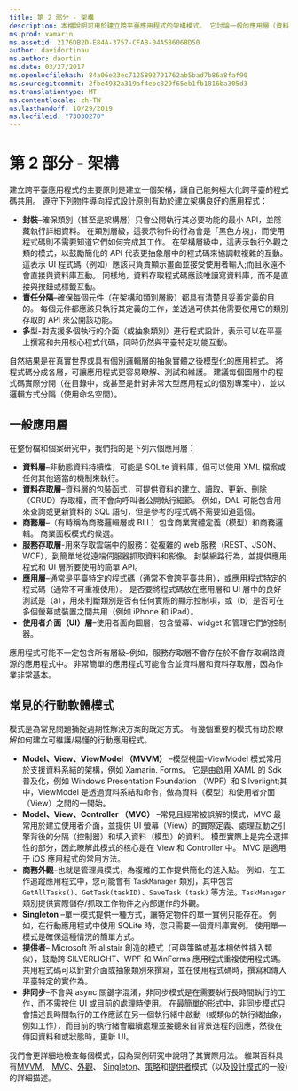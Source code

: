 ```yaml
---
title: 第 2 部分 - 架構
description: 本檔說明可用於建立跨平臺應用程式的架構模式。 它討論一般的應用層（資料層、資料存取層等）和常見的行動軟體模式（MVVM、MVC 等等）
ms.prod: xamarin
ms.assetid: 2176DB2D-E84A-3757-CFAB-04A586068D50
author: davidortinau
ms.author: daortin
ms.date: 03/27/2017
ms.openlocfilehash: 84a06e23ec7125892701762ab5bad7b86a8faf90
ms.sourcegitcommit: 2fbe4932a319af4ebc829f65eb1fb1816ba305d3
ms.translationtype: MT
ms.contentlocale: zh-TW
ms.lasthandoff: 10/29/2019
ms.locfileid: "73030270"
---
```

# <a name="part-2---architecture"></a>第 2 部分 - 架構

建立跨平臺應用程式的主要原則是建立一個架構，讓自己能夠極大化跨平臺的程式碼共用。 遵守下列物件導向程式設計原則有助於建立架構良好的應用程式：

- **封裝**–確保類別（甚至是架構層）只會公開執行其必要功能的最小 API，並隱藏執行詳細資料。 在類別層級，這表示物件的行為會是「黑色方塊」，而使用程式碼則不需要知道它們如何完成其工作。 在架構層級中，這表示執行外觀之類的模式，以鼓勵簡化的 API 代表更抽象層中的程式碼來協調較複雜的互動。 這表示 UI 程式碼（例如）應該只負責顯示畫面並接受使用者輸入;而且永遠不會直接與資料庫互動。 同樣地，資料存取程式碼應該唯讀寫資料庫，而不是直接與按鈕或標籤互動。
- **責任分隔**–確保每個元件（在架構和類別層級）都具有清楚且妥善定義的目的。 每個元件都應該只執行其定義的工作，並透過可供其他需要使用它的類別存取的 API 來公開該功能。
- **多**型-對支援多個執行的介面（或抽象類別）進行程式設計，表示可以在平臺上撰寫和共用核心程式代碼，同時仍然與平臺特定功能互動。

自然結果是在真實世界或具有個別邏輯層的抽象實體之後模型化的應用程式。 將程式碼分成各層，可讓應用程式更容易瞭解、測試和維護。 建議每個圖層中的程式碼實際分開（在目錄中，或甚至是針對非常大型應用程式的個別專案中），並以邏輯方式分隔（使用命名空間）。

 <a name="Typical_Application_Layers" />

## <a name="typical-application-layers"></a>一般應用層

在整份檔和個案研究中，我們指的是下列六個應用層：

- **資料層**–非動態資料持續性，可能是 SQLite 資料庫，但可以使用 XML 檔案或任何其他適當的機制來執行。
- **資料存取層**–資料層的包裝函式，可提供資料的建立、讀取、更新、刪除（CRUD）存取權，而不會向呼叫者公開執行細節。 例如，DAL 可能包含用來查詢或更新資料的 SQL 語句，但是參考的程式碼不需要知道這個。
- **商務層**–（有時稱為商務邏輯層或 BLL）包含商業實體定義（模型）和商務邏輯。 商業面板模式的候選。
- **服務存取層**-用來存取雲端中的服務：從複雜的 web 服務（REST、JSON、WCF），到簡單地從遠端伺服器抓取資料和影像。 封裝網路行為，並提供應用程式和 UI 層所要使用的簡單 API。
- **應用層**–通常是平臺特定的程式碼（通常不會跨平臺共用），或應用程式特定的程式碼（通常不可重複使用）。 是否要將程式碼放在應用層和 UI 層中的良好測試是（a），用來判斷類別是否有任何實際的顯示控制項，或（b）是否可在多個螢幕或裝置之間共用（例如 iPhone 和 iPad）。
- **使用者介面（UI）層**–使用者面向圖層，包含螢幕、widget 和管理它們的控制器。

應用程式可能不一定包含所有層級–例如，服務存取層不會存在於不會存取網路資源的應用程式中。 非常簡單的應用程式可能會合並資料層和資料存取層，因為作業非常基本。

 <a name="Common_Mobile_Software_Patterns" />

## <a name="common-mobile-software-patterns"></a>常見的行動軟體模式

模式是為常見問題捕捉週期性解決方案的既定方式。 有幾個重要的模式有助於瞭解如何建立可維護/易懂的行動應用程式。

- **Model、View、ViewModel （MVVM）** –模型視圖-ViewModel 模式常用於支援資料系結的架構，例如 Xamarin. Forms。 它是由啟用 XAML 的 Sdk 普及化，例如 Windows Presentation Foundation （WPF）和 Silverlight;其中，ViewModel 是透過資料系結和命令，做為資料（模型）和使用者介面（View）之間的一開始。
- **Model、View、Controller （MVC）** –常見且經常被誤解的模式，MVC 最常用於建立使用者介面，並提供 UI 螢幕（View）的實際定義、處理互動之引擎背後的分隔（控制器）和填入資料（模型）的資料。 模型實際上是完全選擇性的部分，因此瞭解此模式的核心是在 View 和 Controller 中。 MVC 是適用于 iOS 應用程式的常用方法。
- **商務外觀**–也就是管理員模式，為複雜的工作提供簡化的進入點。 例如，在工作追蹤應用程式中，您可能會有 `TaskManager` 類別，其中包含 `GetAllTasks()`、`GetTask(taskID)`、`SaveTask (task)` 等方法。`TaskManager` 類別提供實際儲存/抓取工作物件之內部運作的外觀。
- **Singleton** –單一模式提供一種方式，讓特定物件的單一實例只能存在。 例如，在行動應用程式中使用 SQLite 時，您只需要一個資料庫實例。 使用單一模式是確保這種情況的簡單方式。
- **提供者**– Microsoft 所 alistair 創造的模式（可與策略或基本相依性插入類似），鼓勵跨 SILVERLIGHT、WPF 和 WinForms 應用程式重複使用程式碼。 共用程式碼可以針對介面或抽象類別來撰寫，並在使用程式碼時，撰寫和傳入平臺特定的實作為。
- **非同步**–不會與 async 關鍵字混淆，非同步模式是在需要執行長時間執行的工作，而不需按住 UI 或目前的處理時使用。 在最簡單的形式中，非同步模式只會描述長時間執行的工作應該在另一個執行緒中啟動（或類似的執行緒抽象，例如工作），而目前的執行緒會繼續處理並接聽來自背景進程的回應，然後在傳回資料和或狀態時，更新 UI。

我們會更詳細地檢查每個模式，因為案例研究中說明了其實際用法。 維琪百科具有[MVVM](https://en.wikipedia.org/wiki/Model–view–viewmodel)、 [MVC](https://en.wikipedia.org/wiki/Model–view–controller)、[外觀](https://en.wikipedia.org/wiki/Facade_pattern)、 [Singleton](https://en.wikipedia.org/wiki/Singleton_pattern)、[策略](https://en.wikipedia.org/wiki/Strategy_pattern)和[提供者](https://en.wikipedia.org/wiki/Provider_model)模式（以及[設計模式](https://en.wikipedia.org/wiki/Design_Patterns)的一般）的詳細描述。
